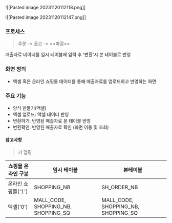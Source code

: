 
![[Pasted image 20231120112118.png]]

![[Pasted image 20231120112147.png]]


### 프로세스

>  주문 -> 출고 -> ==마감==

매출자료 데이터를 임시 테이블에 입력 후 '변환'시 본 테이블로 반영 

### 화면 정의 

- 액셀 혹은 온라인 쇼핑몰 데이터를 통해 매출자료를 업로드하고 반영하는 화면

### 주요 기능

- 양식 만들기(액셀)
- 액셀 업로드: 액셀 데이터 반영
- 변환하기: 반영된 매출자료 본 테이블 반영 
- 변환확인: 반영된 매출자료 확인 (화면 이동 및 조회)

#### 참고사항 

> 키 맵핑 

| 쇼핑몰 온라인 구분 | 임시 테이블                         | 본테이블                            |
| ------------------ | ----------------------------------- | ----------------------------------- |
| 온라인 쇼핑몰('1') | SHOPPING_NB                         | SH_ORDER_NB                         |
| 엑셀('0')          | MALL_CODE, SHOPPING_NB, SHOPPING_SQ | MALL_CODE, SHOPPING_NB, SHOPPING_SQ |

